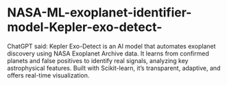 # NASA-ML-exoplanet-identifier-model-Kepler-exo-detect-
ChatGPT said:  Kepler Exo-Detect is an AI model that automates exoplanet discovery using NASA Exoplanet Archive data. It learns from confirmed planets and false positives to identify real signals, analyzing key astrophysical features. Built with Scikit-learn, it’s transparent, adaptive, and offers real-time visualization.
